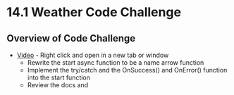 # 14.1  Weather Code Challenge

## Overview of Code Challenge
- [Video](https://www.youtube.com/watch?v=TnhCX0KkPqs) - Right click and open in a new tab or window
    - Rewrite the start async function to be a name arrow function
    - Implement the try/catch and the OnSuccess() and OnError() function into the start function
    - Review the docs and 